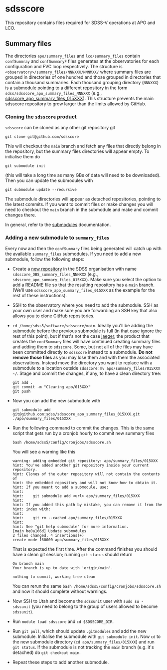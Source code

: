 # sdsscore

This repository contains files required for SDSS-V operations at APO and LCO.

## Summary files

The directories `apo/summary_files` and `lco/summary_files` contain `confSummray` and `confSummaryF` files generates at the observatories for each configuration and FVC loop respectively. The structure is `<observatory>/summary_files/NNNXXX/NNNMXX/` where summary files are grouped in directories of one hundred and those grouped in directories that contain a thousand summaries. Each thousand grouping directory (`NNNXXX`) is a submodule pointing to a different repository in the form `sdss/sdsscore_apo_summary_files_NNNXXX` (e.g., [sdsscore_apo_summary_files_015XXX](http://github.com/sdss/sdsscore_apo_summary_files_015XXX)). This structure prevents the main sdsscore repository to grow larger than the limits allowed by GitHub.

### Cloning the `sdsscore` product

`sdsscore` can be cloned as any other git repository git

```console
git clone git@github.com/sdsscore
```

This will checkout the `main` branch and fetch any files that directly belong in the repository, but the summary files directories will appear empty. To initialise them do

```console
git submodule init
```

(this will take a long time as many GBs of data will need to be downloaded). Then you can update the submodules with

```console
git submodule update --recursive
```

The submodule directories will appear as detached repositories, pointing to the latest commits. If you want to commit files or make changes you will need to checkout the `main` branch in the submodule and make and commit changes there.

In general, refer to the [submodules](https://www.git-scm.com/book/en/v2/Git-Tools-Submodules) documentation.

### Adding a new submodule to `summary_files`

Every now and then the `confSummary` files being generated will catch up with the available `summary_files` submodules. If you need to add a new submodule, follow the following steps:

- Create a [new repository](https://github.com/new) in the SDSS organisation with name `sdsscore_OBS_summary_files_NNNXXX` (e.g., `sdsscore_apo_summary_files_015XXX`). Make sure you select the option to add a README file so that the resulting repository has a `main` branch. (We'll use `sdsscore_apo_summary_files_015XXX` as the example for the rest of these instructions).

- SSH to the observatory where you need to add the submodule. SSH as your own user and make sure you are forwarding an SSH key that also allows you to clone GitHub repositories.

- `cd /home/sdss5/software/sdsscore/main`. Ideally you'll be adding the submodule before the previous submodule is full (in that case ignore the rest of this point), but if that's not the case [jaeger](https://github.com/sdss/jaeger), the product that creates the `confSummary` files will have continued creating summary files and adding them to `sdsscore`. Some, but not all of the files may have been committed directly to `sdsscore` instead to a submodule. **Do not remove those files** as you may lose them and with them the associated observations. Instead move the directory you want to replace with a submodule to a location outside `sdsscore`: `mv apo/summary_files/015XXX ~/`. Stage and commit the changes, if any, to have a clean directory tree:

    ```console
    git add .
    git commit -m "Clearing apo/015XXX"
    git push
    ```

- Now you can add the new submodule with

    ```console
    git submodule add git@github.com:sdss/sdsscore_apo_summary_files_015XXX.git ./apo/summary_files/015XXX
    ```

- Run the following command to commit the changes. This is the same script that gets run by a cronjob hourly to commit new summary files

    ```console
    bash /home/sdss5/config/cronjobs/sdsscore.sh
    ```

    You will see a warning like this

    ```console
    warning: adding embedded git repository: apo/summary_files/015XXX
    hint: You've added another git repository inside your current repository.
    hint: Clones of the outer repository will not contain the contents of
    hint: the embedded repository and will not know how to obtain it.
    hint: If you meant to add a submodule, use:
    hint:
    hint:    git submodule add <url> apo/summary_files/015XXX
    hint:
    hint: If you added this path by mistake, you can remove it from the
    hint: index with:
    hint:
    hint:    git rm --cached apo/summary_files/015XXX
    hint:
    hint: See "git help submodule" for more information.
    [main be0a166d] Update submodules
    2 files changed, 4 insertions(+)
    create mode 160000 apo/summary_files/015XXX
    ```

    That is expected the first time. After the command finishes you should have a clean git session; running `git status` should return

    ```console
    On branch main
    Your branch is up to date with 'origin/main'.

    nothing to commit, working tree clean
    ```

    You can rerun the same `bash /home/sdss5/config/cronjobs/sdsscore.sh` and now it should complete without warnings.

- Now SSH to Utah and become the `sdssunit` user with `sudo su - sdssunit` (you need to belong to the group of users allowed to become `sdssunit`).

- Run `module load sdsscore` and `cd $SDSSCORE_DIR`.

- Run `git pull`, which should update `.gitmodules` and add the new submodule. Initialise the submodule with `git submodule init`. Now `cd` to the new submodule directory (`cd apo/summary_files/015XXX`) and run `git status`. If the submodule is not tracking the `main` branch (e.g. it's detached) do `git checkout main`.

- Repeat these steps to add another submodule.
